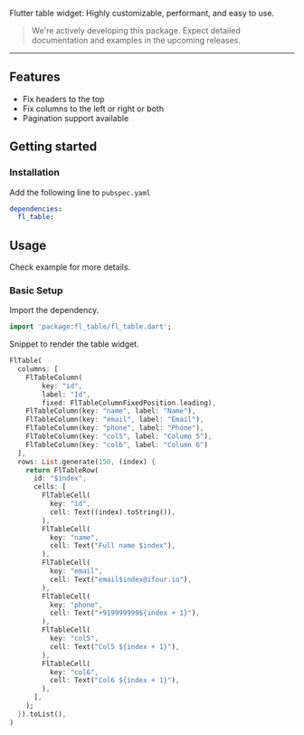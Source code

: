<!--
This README describes the package. If you publish this package to pub.dev,
this README's contents appear on the landing page for your package.

For information about how to write a good package README, see the guide for
[writing package pages](https://dart.dev/tools/pub/writing-package-pages).

For general information about developing packages, see the Dart guide for
[creating packages](https://dart.dev/guides/libraries/create-packages)
and the Flutter guide for
[developing packages and plugins](https://flutter.dev/to/develop-packages).
-->

Flutter table widget: Highly customizable, performant, and easy to use.

> We're actively developing this package. Expect detailed documentation and examples in the upcoming
> releases.

----
## Features

- Fix headers to the top
- Fix columns to the left or right or both
- Pagination support available

## Getting started

### Installation
Add the following line to `pubspec.yaml`
```yaml
dependencies:
  fl_table:
```

## Usage
Check example for more details.
### Basic Setup
Import the dependency.
```dart
import 'package:fl_table/fl_table.dart';

```
Snippet to render the table widget.
```dart
FlTable(
  columns: [
    FlTableColumn(
        key: "id",
        label: "Id",
        fixed: FlTableColumnFixedPosition.leading),
    FlTableColumn(key: "name", label: "Name"),
    FlTableColumn(key: "email", label: "Email"),
    FlTableColumn(key: "phone", label: "Phone"),
    FlTableColumn(key: "col5", label: "Column 5"),
    FlTableColumn(key: "col6", label: "Column 6")
  ],
  rows: List.generate(150, (index) {
    return FlTableRow(
      id: "$index",
      cells: [
        FlTableCell(
          key: "id",
          cell: Text((index).toString()),
        ),
        FlTableCell(
          key: "name",
          cell: Text("Full name $index"),
        ),
        FlTableCell(
          key: "email",
          cell: Text("email$index@ifour.io"),
        ),
        FlTableCell(
          key: "phone",
          cell: Text("+919999999${index + 1}"),
        ),
        FlTableCell(
          key: "col5",
          cell: Text("Col5 ${index + 1}"),
        ),
        FlTableCell(
          key: "col6",
          cell: Text("Col6 ${index + 1}"),
        ),
      ],
    );
  }).toList(),
)
```

<!--
## Additional information

TODO: Tell users more about the package: where to find more information, how to
contribute to the package, how to file issues, what response they can expect
from the package authors, and more.
-->